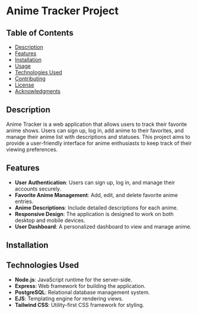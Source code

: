 # Anime Tracker Project

## Table of Contents

- [Description](#description)
- [Features](#features)
- [Installation](#installation)
- [Usage](#usage)
- [Technologies Used](#technologies-used)
- [Contributing](#contributing)
- [License](#license)
- [Acknowledgments](#acknowledgments)

## Description

Anime Tracker is a web application that allows users to track their favorite anime shows. Users can sign up, log in, add anime to their favorites, and manage their anime list with descriptions and statuses. This project aims to provide a user-friendly interface for anime enthusiasts to keep track of their viewing preferences.

## Features

- **User Authentication**: Users can sign up, log in, and manage their accounts securely.
- **Favorite Anime Management**: Add, edit, and delete favorite anime entries.
- **Anime Descriptions**: Include detailed descriptions for each anime.
- **Responsive Design**: The application is designed to work on both desktop and mobile devices.
- **User Dashboard**: A personalized dashboard to view and manage anime.

## Installation

## Technologies Used

- **Node.js**: JavaScript runtime for the server-side.
- **Express**: Web framework for building the application.
- **PostgreSQL**: Relational database management system.
- **EJS**: Templating engine for rendering views.
- **Tailwind CSS**: Utility-first CSS framework for styling.
